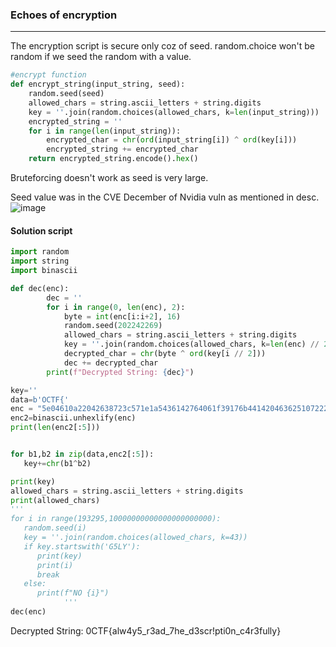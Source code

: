 ### Echoes of encryption

---

The encryption script is secure only coz of seed. random.choice won't be random if we seed the random with a value.

```py
#encrypt function
def encrypt_string(input_string, seed):
    random.seed(seed)
    allowed_chars = string.ascii_letters + string.digits
    key = ''.join(random.choices(allowed_chars, k=len(input_string)))
    encrypted_string = ''
    for i in range(len(input_string)):
        encrypted_char = chr(ord(input_string[i]) ^ ord(key[i]))
        encrypted_string += encrypted_char
    return encrypted_string.encode().hex()
```

Bruteforcing doesn't work as seed is very large. 

Seed value was in the CVE December of Nvidia vuln as mentioned in desc.
![image](https://github.com/ckc9759/CTF_writeups/assets/95117634/94d0225a-a08d-4cd5-bbc6-9cd9b6a3ca89)

#### Solution script

```py
import random
import string
import binascii

def dec(enc):
        dec = ''
        for i in range(0, len(enc), 2):
            byte = int(enc[i:i+2], 16)
            random.seed(202242269)
            allowed_chars = string.ascii_letters + string.digits
            key = ''.join(random.choices(allowed_chars, k=len(enc) // 2))
            decrypted_char = chr(byte ^ ord(key[i // 2]))
            dec += decrypted_char
        print(f"Decrypted String: {dec}")

key=''
data=b'OCTF{'
enc = "5e04610a22042638723c571e1a5436142764061f39176b4414204636251072220a35583a60234d2d28082b"
enc2=binascii.unhexlify(enc)
print(len(enc2[:5]))


for b1,b2 in zip(data,enc2[:5]):
   key+=chr(b1^b2)

print(key)
allowed_chars = string.ascii_letters + string.digits
print(allowed_chars)
'''
for i in range(193295,10000000000000000000000):
   random.seed(i)
   key = ''.join(random.choices(allowed_chars, k=43))
   if key.startswith('G5LY'):
      print(key)
      print(i)
      break
   else:
      print(f"NO {i}")
            '''
dec(enc)
```
Decrypted String: 0CTF{alw4y5_r3ad_7he_d3scr!pti0n_c4r3fully}

